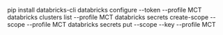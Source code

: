 pip install databricks-cli
databricks configure --token --profile MCT
databricks clusters list --profile MCT
databricks secrets create-scope --scope <scope-name> --profile MCT
databricks secrets put --scope <scope-name> --key <secret-key> --profile MCT
